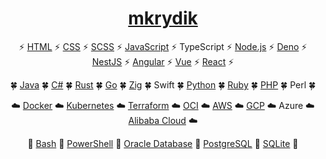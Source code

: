 <h1 align="center"><a href="https://github.com/mkrydik">mkrydik</a></h1>

<p align="center">⚡ <a href="https://github.com/mkrydik/mkrydik">HTML</a> ⚡ <a href="https://github.com/mkrydik/empty-html">CSS</a> ⚡ <a href="https://github.com/mkrydik/usd-jpy">SCSS</a> ⚡ <a href="https://github.com/mkrydik/bingo">JavaScript</a> ⚡ TypeScript ⚡ <a href="https://github.com/mkrydik/open-git-remote-url">Node.js</a> ⚡ <a href="https://github.com/mkrydik/practice-lumecms">Deno</a> ⚡ <a href="https://github.com/mkrydik/practice-nestjs-bullmq" title="BullMQ">NestJS</a> ⚡ <a href="https://github.com/mkrydik/minimal-angular">Angular</a> ⚡ <a href="https://github.com/mkrydik/vue-ts-storybook" title="Storybook">Vue</a> ⚡ <a href="https://github.com/mkrydik/human-face-ai">React</a> ⚡</p>

<p align="center">🍀 <a href="https://note.com/opst_mkrydik/n/nd70cf9d857f9" title="JavaFX">Java</a> 🍀 <a href="https://github.com/mkrydik/practice-wpf" title="WPF">C#</a> 🍀 <a href="https://github.com/mkrydik/rust-for-told">Rust</a> 🍀 <a href="https://github.com/mkrydik/go-lang-no-sponsors">Go</a> 🍀 <a href="https://github.com/mkrydik/zig-zag">Zig</a> 🍀 Swift 🍀 <a href="https://github.com/mkrydik/random-word-generator" title="Poetry">Python</a> 🍀 <a href="https://github.com/mkrydik/list-linguist-languages">Ruby</a> 🍀 <a href="https://github.com/mkrydik/php-cowsay">PHP</a> 🍀 Perl 🍀</p>

<p align="center">☁️ <a href="https://github.com/mkrydik/mastodon-docker-compose">Docker</a> ☁️ <a href="https://github.com/mkrydik/example-kafdrop-on-kubernetes" title="Kafka">Kubernetes</a> ☁️ <a href="https://note.com/opst_mkrydik/n/n747c5e107d87">Terraform</a> ☁️ <a href="https://note.com/opst_mkrydik/n/nc2c02bb7d1f6">OCI</a> ☁️ <a href="https://note.com/opst_mkrydik/n/n80179527ecf1">AWS</a> ☁️ <a href="https://note.com/opst_mkrydik/n/n67498bc22fd0">GCP</a> ☁️ Azure ☁️ <a href="https://note.com/opst_mkrydik/n/neba917a8499e">Alibaba Cloud</a> ☁️</p>

<p align="center">📂 <a href="https://github.com/mkrydik/bash-gas-explosion">Bash</a> 📂 <a href="https://github.com/mkrydik/powershell-task-tray-launcher">PowerShell</a> 📂 <a href="https://qiita.com/mkrydik/items/8c9322440f4dc954d5ed">Oracle Database</a> 📂 <a href="https://github.com/mkrydik/example-pgweb-on-kubernetes">PostgreSQL</a> 📂 <a href="https://github.com/mkrydik/todo-api" title="Ruby on Rails">SQLite</a> 📂</p>
